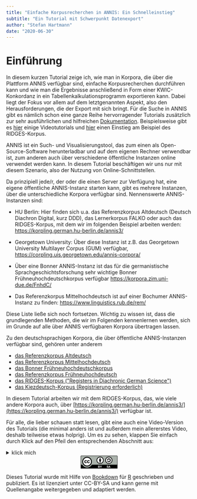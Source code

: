```yaml
---
title: "Einfache Korpusrecherchen in ANNIS: Ein Schnelleinstieg"
subtitle: "Ein Tutorial mit Schwerpunkt Datenexport"
author: "Stefan Hartmann"
date: "2020-06-30"
---
```





# Einführung

In diesem kurzen Tutorial zeige ich, wie man in Korpora, die über die Plattform ANNIS verfügbar sind, einfache Korpusrecherchen durchführen kann und wie man die Ergebnisse anschließend in Form einer KWIC-Konkordanz in ein Tabellenkalkulationsprogramm exportieren kann. Dabei liegt der Fokus vor allem auf dem letztgenannten Aspekt, also den Herausforderungen, die der Export mit sich bringt. Für die Suche in ANNIS gibt es nämlich schon eine ganze Reihe hervorragender Tutorials zusätzlich zur sehr ausführlichen und hilfreichen [Dokumentation](https://corpus-tools.org/annis/documentation.html). Beispielsweise gibt es [hier](https://www.linguistik.hu-berlin.de/de/institut/professuren/korpuslinguistik/corpus-tools/annis-tutorials) einige Videotutorials und [hier](https://corpus-tools.org/annis/resources/SE_HistorischeKorpora_ANNIS2015-05-06.pdf) einen Einstieg am Beispiel des RIDGES-Korpus.

ANNIS ist ein Such- und Visualisierungstool, das zum einen als Open-Source-Software herunterladbar und auf dem eigenen Rechner verwendbar ist, zum anderen auch über verschiedene öffentliche Instanzen online verwendet werden kann. In diesem Tutorial beschäftigen wir uns nur mit diesem Szenario, also der Nutzung von Online-Schnittstellen.

Da prinzipiell jede/r, der oder die einen Server zur Verfügung hat, eine eigene öffentliche ANNIS-Instanz starten kann, gibt es mehrere Instanzen, über die unterschiedliche Korpora verfügbar sind. Nennenswerte ANNIS-Instanzen sind:

- HU Berlin: Hier finden sich u.a. das Referenzkorpus Altdeutsch (Deutsch Diachron Digital, kurz DDD), das Lernerkorpus FALKO oder auch das RIDGES-Korpus, mit dem wir im folgenden Beispiel arbeiten werden: <https://korpling.german.hu-berlin.de/annis3/>

- Georgetown University: Über diese Instanz ist z.B. das Georgetown University Multilayer Corpus (GUM) verfügbar, https://corpling.uis.georgetown.edu/annis-corpora/

- Über eine Bonner ANNIS-Instanz ist das für die germanistische Sprachgeschichtsforschung sehr wichtige Bonner Frühneuhochdeutschkorpus verfügbar https://korpora.zim.uni-due.de/FnhdC/

- Das Referenzkorpus Mittelhochdeutsch ist auf einer Bochumer ANNIS-Instanz zu finden: https://www.linguistics.rub.de/rem/

Diese Liste ließe sich noch fortsetzen. Wichtig zu wissen ist, dass die grundlegenden Methoden, die wir im Folgenden kennenlernen werden, sich im Grunde auf alle über ANNIS verfügbaren Korpora übertragen lassen.

Zu den deutschsprachigen Korpora, die über öffentliche ANNIS-Instanzen verfügbar sind, gehören unter anderem

- [das Referenzkorpus Altdeutsch](https://www.deutschdiachrondigital.de/)
- [das Referenzkorpus Mittelhochdeutsch](https://www.linguistics.rub.de/rem/)
- [das Bonner Frühneuhochdeutschkorpus](https://korpora.zim.uni-due.de/FnhdC/)
- [das Referenzkorpus Frühneuhochdeutsch](https://www.linguistics.rub.de/ref/)
- [das RIDGES-Korpus ("Registers in Diachronic German Science")](https://www.linguistik.hu-berlin.de/de/institut/professuren/korpuslinguistik/forschung/ridges-projekt/)
- [das Kiezdeutsch-Korpus (Registrierung erforderlich)](https://www.kiezdeutschkorpus.de/kidko-home-EN.html)

In diesem Tutorial arbeiten wir mit dem RIDGES-Korpus, das, wie viele andere Korpora auch, über [https://korpling.german.hu-berlin.de/annis3/](https://korpling.german.hu-berlin.de/annis3/) verfügbar ist.

Für alle, die lieber schauen statt lesen, gibt eine auch eine Video-Version des Tutorials (die minimal anders ist und außerdem mein allererstes Video, deshalb teilweise etwas holprig). Um es zu sehen, klappen Sie einfach durch Klick auf den Pfeil den entsprechenden Abschnitt aus:

<details>
<summary>klick mich</summary>

<iframe width="560" height="315" src="https://www.youtube-nocookie.com/embed/9pgjeFjj138" frameborder="0" allow="accelerometer; autoplay; encrypted-media; gyroscope; picture-in-picture" allowfullscreen></iframe>

</details>


<img src="docs/fig/by-sa.png" width="20%" height="20%" style="display: block; margin: auto;" />

Dieses Tutorial wurde mit Hilfe von <a href="https://bookdown.org/" target="_blank">Bookdown</a> für <a href="https://www.r-project.org/" target="_blank">R</a> geschrieben und publiziert. Es ist lizenziert unter CC-BY-SA und kann gerne mit Quellenangabe weitergegeben und adaptiert werden.
